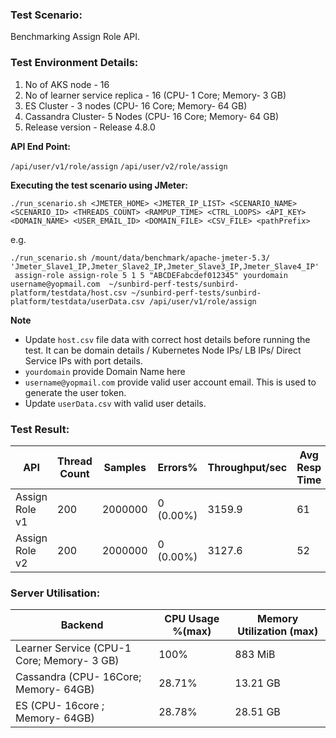 ### Test Scenario:

Benchmarking Assign Role API.

### Test Environment Details:
1. No of AKS node - 16
2. No of learner service replica - 16 (CPU- 1 Core; Memory- 3 GB)
4. ES Cluster - 3 nodes (CPU- 16 Core; Memory- 64 GB)
5. Cassandra Cluster- 5 Nodes (CPU- 16 Core; Memory- 64 GB)
6. Release version - Release 4.8.0

**API End Point:** 

`/api/user/v1/role/assign`
`/api/user/v2/role/assign`


**Executing the test scenario using JMeter:**

```./run_scenario.sh <JMETER_HOME> <JMETER_IP_LIST> <SCENARIO_NAME> <SCENARIO_ID> <THREADS_COUNT> <RAMPUP_TIME> <CTRL_LOOPS> <API_KEY> <DOMAIN_NAME> <USER_EMAIL_ID> <DOMAIN_FILE> <CSV_FILE> <pathPrefix> ```

e.g.  

```./run_scenario.sh /mount/data/benchmark/apache-jmeter-5.3/ 'Jmeter_Slave1_IP,Jmeter_Slave2_IP,Jmeter_Slave3_IP,Jmeter_Slave4_IP'  assign-role assign-role 5 1 5 "ABCDEFabcdef012345" yourdomain username@yopmail.com  ~/sunbird-perf-tests/sunbird-platform/testdata/host.csv ~/sunbird-perf-tests/sunbird-platform/testdata/userData.csv /api/user/v1/role/assign```

**Note**
- Update `host.csv` file data with correct host details before running the test. It can be domain details / Kubernetes Node IPs/ LB IPs/ Direct Service IPs with port details.
- `yourdomain` provide Domain Name here 
- `username@yopmail.com` provide valid user account email. This is used to generate the user token.
- Update `userData.csv` with valid user details.

### Test Result:


| API           | Thread Count  | Samples  | Errors%   | Throughput/sec  |Avg Resp Time  |   95th pct  |  99th pct   |
| ------------- | ------------- | -------- | --------- | --------------- |---------------|-------------|-------------|
| Assign Role v1  | 200           | 2000000   | 0 (0.00%) | 3159.9        |   61         |      110    |  191       |
| Assign Role v2  | 200           | 2000000   | 0 (0.00%) | 3127.6        |   52         |      112    |  197       |

### Server Utilisation:
| Backend          | CPU Usage %(max) | Memory Utilization (max) |
| ------------- | ------------- |------------- |
| Learner Service (CPU-1 Core; Memory- 3 GB)  |100% |883 MiB |
| Cassandra (CPU- 16Core; Memory- 64GB)|  28.71% | 13.21 GB |
| ES (CPU- 16core ; Memory- 64GB)|28.78% | 28.51 GB|
